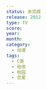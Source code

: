 ```yaml
---
status: 未完成
release: 2012
type: TV
score:
year:
month:
category:
  - 动漫
tags:
  - C类
  - 轻改
  - 校园
  - 恋爱
---
```

